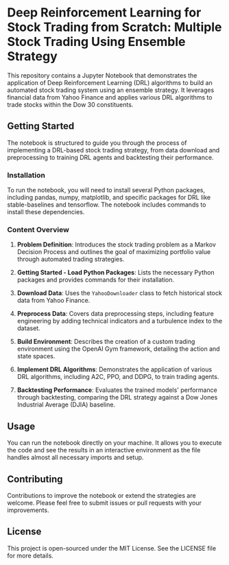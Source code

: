 
# Deep Reinforcement Learning for Stock Trading from Scratch: Multiple Stock Trading Using Ensemble Strategy

This repository contains a Jupyter Notebook that demonstrates the application of Deep Reinforcement Learning (DRL) algorithms to build an automated stock trading system using an ensemble strategy. It leverages financial data from Yahoo Finance and applies various DRL algorithms to trade stocks within the Dow 30 constituents.

## Getting Started

The notebook is structured to guide you through the process of implementing a DRL-based stock trading strategy, from data download and preprocessing to training DRL agents and backtesting their performance.

### Installation

To run the notebook, you will need to install several Python packages, including pandas, numpy, matplotlib, and specific packages for DRL like stable-baselines and tensorflow. The notebook includes commands to install these dependencies.

### Content Overview

1. **Problem Definition**: Introduces the stock trading problem as a Markov Decision Process and outlines the goal of maximizing portfolio value through automated trading strategies.

2. **Getting Started - Load Python Packages**: Lists the necessary Python packages and provides commands for their installation.

3. **Download Data**: Uses the `YahooDownloader` class to fetch historical stock data from Yahoo Finance.

4. **Preprocess Data**: Covers data preprocessing steps, including feature engineering by adding technical indicators and a turbulence index to the dataset.

5. **Build Environment**: Describes the creation of a custom trading environment using the OpenAI Gym framework, detailing the action and state spaces.

6. **Implement DRL Algorithms**: Demonstrates the application of various DRL algorithms, including A2C, PPO, and DDPG, to train trading agents.

7. **Backtesting Performance**: Evaluates the trained models' performance through backtesting, comparing the DRL strategy against a Dow Jones Industrial Average (DJIA) baseline.

## Usage

You can run the notebook directly on your machine. It allows you to execute the code and see the results in an interactive environment as the file handles almost all necessary imports and setup.

## Contributing

Contributions to improve the notebook or extend the strategies are welcome. Please feel free to submit issues or pull requests with your improvements.

## License

This project is open-sourced under the MIT License. See the LICENSE file for more details.
